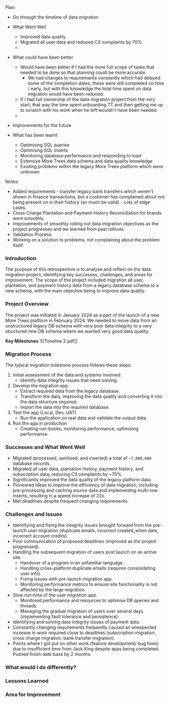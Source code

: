 Plan:
- Go through the timeline of data migration
- What Went Well
	- Improved data quality
	- Migrated all user data and reduced CS complaints by 70%.
	- 
- What could have been better
	- Would have been better if I had the more full scope of tasks that needed to be done so that planning could be more accurate.
		- We had changes to requirements constantly which had delayed some of the completion dates, these were still completed on time / early, but with this knowledge the total time spent on data migration would have been reduced.
	- If I had full ownership of the data migration project from the very start, that way the time spent onboarding TT and then getting me up to scratch with his work when he left wouldn't have been needed.
	- 
- Improvements for the future

- What has been learnt
	- Optimising SQL queries
	- Optimising SQL inserts
	- Monitoring database performance and responding to load
	- Extensive More Trees data schema and data quality knowledge
	- Existing problems within the legacy More Trees platform which were unknown

Notes:
- Added requirements - transfer legacy bank transfers which weren't shown in finance transactions, but a customer has complained about not being present on in their history (so much be valid) - Lots of edge cases.
- Cross Charge Plantation and Payment History Reconciliation for brands went smoothly.
- Improvements of smoothly rolling out data migration objectives as the project progresses and we learned from past rollouts.
- Validation Process.
- Working on a solution to problems, not complaining about the problem itself.

### Introduction

The purpose of this retrospective is to analyse and reflect on the data migration project, identifying key successes, challenges, and areas for improvement. The scope of the project included migration all user, plantation, and payment history data from a legacy database schema to a new schema, with the main objective being to improve data quality.
### Project Overview

The project was initiated in January 2024 as a part of the launch of a new More Trees platform in February 2024. We needed to move data from an unstructured legacy DB schema with very poor data integrity to a very structured new DB schema where we wanted very good data quality.

**Key Milestones**
![[Timeline 2.pdf]]

### Migration Process
The typical migration milestone process follows these steps:
1. Initial assessment of the data and systems involved:
	- Identify data integrity issues that need solving.
2. Develop the migration app.
	- Extract required data from the legacy database.
	- Transform the data, improving the data quality and converting it into the data structure required.
	- Import the data into the required database.
3. Test the app (Local, Dev, UAT)
	- Run the application on real data and validate the output data.
4. Run the app in production
	- Creating run-books, monitoring performance, optimising performance.

### Successes and What Went Well
- Migrated (processed, sanitised, and inserted) a total of `~7,000,000` database records.
- Migrated all user data, plantation history, payment history, and subscription data, reducing CS complaints by ~70%.
- Significantly improved the data quality of the legacy platform data.
- Pioneered ideas to improve the efficiency of data migration, including pre-processing and caching source data and implementing multi-row inserts, resulting in a speed increase of 22x.
- Met deadlines despite frequent changing requirements.

### Challenges and Issues
- Identifying and fixing the integrity issues brought forward from the pre-launch user migration (duplicate emails, incorrect created_when date, incorrect account credits).
- Poor communication of proposed deadlines (improved as the project progressed).
- Handling the subsequent migration of users post launch on an active site.
	- Handover of a program in an unfamiliar language.
	- Handling cross-platform duplicate emails (requires consolidating user info).
	- Fixing issues with pre-launch migration app.
	- Monitoring performance metrics to ensure site functionality is not affected by the large migration.
- Slow run-time of the user migration app.
	- Monitored performance and resources to optimise DB queries and threads.
	- Managing the gradual migration of users over several days (implementing fault tolerance and persistence).
- Identifying and solving data integrity issues of payment data.
- Constantly changing requirements frequently caused an unexpected increase in work required close to deadlines (subscription migration, cross charge migration, bank transfer migration).
- Points where I got put on other work (feature development/ bug fixes) due to insufficient time from Jack King despite apps being completed. Pushed finish date back by 2 months.
### What would I do differently?

### Lessons Learned

### Area for Improvement